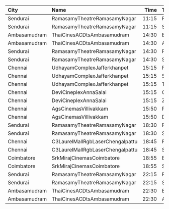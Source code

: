 | City         | Name                             |  Time | Type         | Price | Capacity | Booked |
| :----------- | :------------------------------- | ----: | :----------- | ----: | -------: | -----: |
| Sendurai     | RamasamyTheatreRamasamyNagar     | 11:15 | FirstClass   |   50₹ |       54 |      0 |
| Sendurai     | RamasamyTheatreRamasamyNagar     | 11:15 | SecondClass  |   50₹ |      148 |      0 |
| Ambasamudram | ThaiCinesACDtsAmbasamudram       | 14:30 | BalconyNonAC |   80₹ |      213 |      0 |
| Ambasamudram | ThaiCinesACDtsAmbasamudram       | 14:30 | ACClass      |  100₹ |      136 |      0 |
| Sendurai     | RamasamyTheatreRamasamyNagar     | 14:30 | FirstClass   |   50₹ |       54 |      0 |
| Sendurai     | RamasamyTheatreRamasamyNagar     | 14:30 | SecondClass  |   50₹ |      148 |      0 |
| Chennai      | UdhayamComplexJafferkhanpet      | 15:15 | FirstClass   |  112₹ |      213 |    111 |
| Chennai      | UdhayamComplexJafferkhanpet      | 15:15 | SecondClass  |  105₹ |       70 |     35 |
| Chennai      | UdhayamComplexJafferkhanpet      | 15:15 | ThirdClass   |   50₹ |       32 |     16 |
| Chennai      | DeviCineplexAnnaSalai            | 15:15 | Quartz       |  153₹ |      242 |    122 |
| Chennai      | DeviCineplexAnnaSalai            | 15:15 | Zircon       |   60₹ |       27 |     27 |
| Chennai      | AgsCinemasVillivakkam            | 15:50 | Pearl        |   60₹ |        9 |      0 |
| Chennai      | AgsCinemasVillivakkam            | 15:50 | Diamond      |  150₹ |       73 |      1 |
| Sendurai     | RamasamyTheatreRamasamyNagar     | 18:30 | FirstClass   |   50₹ |       54 |      0 |
| Sendurai     | RamasamyTheatreRamasamyNagar     | 18:30 | SecondClass  |   50₹ |      148 |      0 |
| Chennai      | C3LaurelMallRgbLaserChengalpattu | 18:45 | Platinum     |  150₹ |      224 |     24 |
| Chennai      | C3LaurelMallRgbLaserChengalpattu | 18:45 | Silver       |  150₹ |       40 |      0 |
| Coimbatore   | SrkMirajCinemasCoimbatore        | 18:55 | Executive    |  191₹ |      190 |     95 |
| Coimbatore   | SrkMirajCinemasCoimbatore        | 18:55 | Special      |   60₹ |       21 |     11 |
| Sendurai     | RamasamyTheatreRamasamyNagar     | 22:15 | FirstClass   |   50₹ |       54 |      0 |
| Sendurai     | RamasamyTheatreRamasamyNagar     | 22:15 | SecondClass  |   50₹ |      148 |      0 |
| Ambasamudram | ThaiCinesACDtsAmbasamudram       | 22:30 | BalconyNonAC |   80₹ |      213 |      0 |
| Ambasamudram | ThaiCinesACDtsAmbasamudram       | 22:30 | ACClass      |  100₹ |      136 |      0 |
